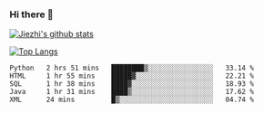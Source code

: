 ### Hi there 👋
[![Jiezhi's github stats](https://github-readme-stats.vercel.app/api?username=Jiezhi&show_icons=true)](https://github.com/Jiezhi/github-readme-stats)

[![Top Langs](https://github-readme-stats.vercel.app/api/top-langs/?username=Jiezhi&hide=javascript,html)](https://github.com/Jiezhi/github-readme-stats)
<!--
**Jiezhi/Jiezhi** is a ✨ _special_ ✨ repository because its `README.md` (this file) appears on your GitHub profile.

Here are some ideas to get you started:

- 🔭 I’m currently working on ...
- 🌱 I’m currently learning ...
- 👯 I’m looking to collaborate on ...
- 🤔 I’m looking for help with ...
- 💬 Ask me about ...
- 📫 How to reach me: ...
- 😄 Pronouns: ...
- ⚡ Fun fact: ...
-->

<!--START_SECTION:waka-->
```text
Python   2 hrs 51 mins   ████████▒░░░░░░░░░░░░░░░░   33.14 % 
HTML     1 hr 55 mins    █████▓░░░░░░░░░░░░░░░░░░░   22.21 % 
SQL      1 hr 38 mins    ████▓░░░░░░░░░░░░░░░░░░░░   18.93 % 
Java     1 hr 31 mins    ████▒░░░░░░░░░░░░░░░░░░░░   17.62 % 
XML      24 mins         █▒░░░░░░░░░░░░░░░░░░░░░░░   04.74 % 
```
<!--END_SECTION:waka-->
